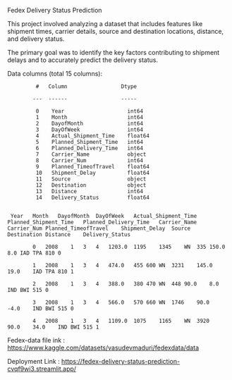 Fedex Delivery Status Prediction

This project involved analyzing a dataset that includes features like shipment times, carrier details, source and destination locations, distance, and delivery status. 

The primary goal was to identify the key factors contributing to shipment delays and to accurately predict the delivery status.

Data columns (total 15 columns):

             #   Column                 Dtype  
             
            ---  ------                 -----
            
             0    Year                    int64  
             1    Month                   int64  
             2    DayofMonth              int64  
             3    DayOfWeek               int64  
             4    Actual_Shipment_Time    float64
             5    Planned_Shipment_Time   int64  
             6    Planned_Delivery_Time   int64  
             7    Carrier_Name            object 
             8    Carrier_Num             int64  
             9    Planned_TimeofTravel    float64
             10   Shipment_Delay          float64
             11   Source                  object 
             12   Destination             object 
             13   Distance                int64  
             14   Delivery_Status         float64


     Year	Month	DayofMonth	DayOfWeek	Actual_Shipment_Time	Planned_Shipment_Time	Planned_Delivery_Time	Carrier_Name	Carrier_Num	Planned_TimeofTravel	Shipment_Delay	Source	Destination	Distance	Delivery_Status
 
            0	2008	1	3	4	1203.0	1195	1345	WN	335	150.0	8.0	IAD	TPA	810	0
            
            1	2008	1	3	4	474.0	455	600	WN	3231	145.0	19.0	IAD	TPA	810	1
            
            2	2008	1	3	4	388.0	380	470	WN	448	90.0	8.0	IND	BWI	515	0
            
            3	2008	1	3	4	566.0	570	660	WN	1746	90.0	-4.0	IND	BWI	515	0
            
            4	2008	1	3	4	1109.0	1075	1165	WN	3920	90.0	34.0	IND	BWI	515	1
            

Fedex-data  file ink : https://www.kaggle.com/datasets/vasudevmaduri/fedexdata/data

Deployment Link : https://fedex-delivery-status-prediction-cvqf9wi3.streamlit.app/


